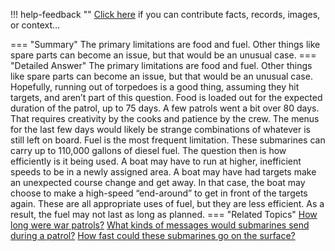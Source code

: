 !!! help-feedback ""
    <a href="/feedback/" data-feedback-link>Click here</a>
    if you can contribute facts, records, images, or context…

<a id="summary"></a>
=== "Summary"
    The primary limitations are food and fuel. Other things like spare parts can become an issue, but that would be an unusual case.
=== "Detailed Answer"
    The primary limitations are food and fuel. Other things like spare parts can become an issue, but that would be an unusual case. Hopefully, running out of torpedoes is a good thing, assuming they hit targets, and aren’t part of this question.
    Food is loaded out for the expected duration of the patrol, up to 75 days. A few patrols went a bit over 80 days. That requires creativity by the cooks and patience by the crew. The menus for the last few days would likely be strange combinations of whatever is still left on board.
    Fuel is the most frequent limitation. These submarines can carry up to 110,000 gallons of diesel fuel. The question then is how efficiently is it being used. A boat may have to run at higher, inefficient speeds to be in a newly assigned area. A boat may have had targets make an unexpected course change and get away. In that case, the boat may choose to make a high-speed “end-around” to get in front of the targets again. These are all appropriate uses of fuel, but they are less efficient. As a result, the fuel may not last as long as planned.
=== "Related Topics"
    [How long were war patrols?](how-long-were-war-patrols.md#summary)
    [What kinds of messages would submarines send during a patrol?](what-kinds-of-messages-would-submarines-send-during-a-patrol.md#summary)
    [How fast could these submarines go on the surface?](how-fast-could-these-submarines-go-on-the-surface.md#summary)
